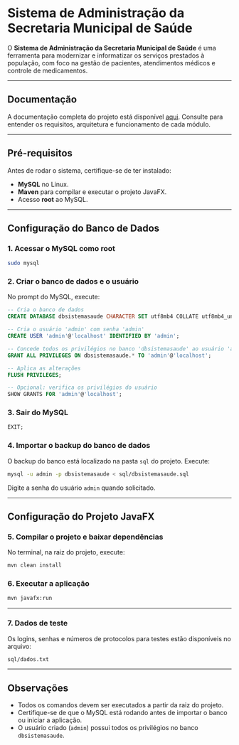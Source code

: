 # Sistema de Administração da Secretaria Municipal de Saúde

O **Sistema de Administração da Secretaria Municipal de Saúde** é uma ferramenta para modernizar e informatizar os serviços prestados à população, com foco na gestão de pacientes, atendimentos médicos e controle de medicamentos.

---

## Documentação

A documentação completa do projeto está disponível [aqui](https://docs.google.com/document/d/1k_4-9Hlp13zN1V7pjtICOaSWSPFn-GHsY7ihz2S0kUE/edit?tab=t.0). Consulte para entender os requisitos, arquitetura e funcionamento de cada módulo.

---

## Pré-requisitos

Antes de rodar o sistema, certifique-se de ter instalado:

* **MySQL** no Linux.
* **Maven** para compilar e executar o projeto JavaFX.
* Acesso **root** ao MySQL.

---

## Configuração do Banco de Dados

### 1. Acessar o MySQL como root

```bash
sudo mysql
```

### 2. Criar o banco de dados e o usuário

No prompt do MySQL, execute:

```sql
-- Cria o banco de dados
CREATE DATABASE dbsistemasaude CHARACTER SET utf8mb4 COLLATE utf8mb4_unicode_ci;

-- Cria o usuário 'admin' com senha 'admin'
CREATE USER 'admin'@'localhost' IDENTIFIED BY 'admin';

-- Concede todos os privilégios no banco 'dbsistemasaude' ao usuário 'admin'
GRANT ALL PRIVILEGES ON dbsistemasaude.* TO 'admin'@'localhost';

-- Aplica as alterações
FLUSH PRIVILEGES;

-- Opcional: verifica os privilégios do usuário
SHOW GRANTS FOR 'admin'@'localhost';
```

### 3. Sair do MySQL

```sql
EXIT;
```

### 4. Importar o backup do banco de dados

O backup do banco está localizado na pasta `sql` do projeto. Execute:

```bash
mysql -u admin -p dbsistemasaude < sql/dbsistemasaude.sql
```

Digite a senha do usuário `admin` quando solicitado.

---

## Configuração do Projeto JavaFX

### 5. Compilar o projeto e baixar dependências

No terminal, na raiz do projeto, execute:

```bash
mvn clean install
```

### 6. Executar a aplicação

```bash
mvn javafx:run
```

---
### 7. Dados de teste

Os logins, senhas e números de protocolos para testes estão disponíveis no arquivo:

```bash
sql/dados.txt
```

---

## Observações

* Todos os comandos devem ser executados a partir da raiz do projeto.
* Certifique-se de que o MySQL está rodando antes de importar o banco ou iniciar a aplicação.
* O usuário criado (`admin`) possui todos os privilégios no banco `dbsistemasaude`.
